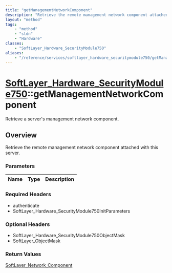 ```yaml
---
title: "getManagementNetworkComponent"
description: "Retrieve the remote management network component attached with this server."
layout: "method"
tags:
    - "method"
    - "sldn"
    - "Hardware"
classes:
    - "SoftLayer_Hardware_SecurityModule750"
aliases:
    - "/reference/services/softlayer_hardware_securitymodule750/getManagementNetworkComponent"
---
```

# [SoftLayer_Hardware_SecurityModule750](/reference/services/SoftLayer_Hardware_SecurityModule750)::getManagementNetworkComponent

Retrieve a server's management network component.


## Overview 
Retrieve the remote management network component attached with this server. 

### Parameters 
|Name | Type | Description |
| --- | --- | --- |


### Required Headers
* authenticate
* SoftLayer_Hardware_SecurityModule750InitParameters

### Optional Headers
* SoftLayer_Hardware_SecurityModule750ObjectMask
* SoftLayer_ObjectMask

### Return Values
<a href='/reference/datatypes/SoftLayer_Network_Component'>SoftLayer_Network_Component </a>

